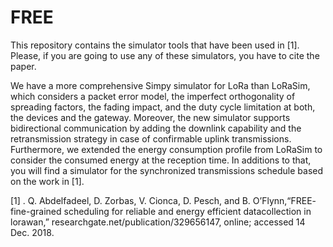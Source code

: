 # FREE

This repository contains the simulator tools that have been used in [1]. Please, if you are going to use any of these simulators, you have to cite the paper.

We have a more comprehensive Simpy simulator for LoRa than LoRaSim, which considers a packet error model, the imperfect orthogonality of spreading factors, the fading impact, and the duty cycle limitation at both, the devices and the gateway. Moreover, the new simulator supports bidirectional communication by adding the downlink capability and the retransmission strategy in case of confirmable uplink transmissions. Furthermore, we extended the energy consumption profile from LoRaSim to consider the consumed energy at the reception time. In additions to that, you will find a simulator for the synchronized transmissions schedule based on the work in [1].


[1] .  Q.  Abdelfadeel,  D.  Zorbas,  V.  Cionca,  D.  Pesch,  and  B.  O’Flynn,“FREE-  fine-grained  scheduling  for  reliable  and  energy  efficient  datacollection  in  lorawan,”   researchgate.net/publication/329656147,  online; accessed 14 Dec. 2018.
